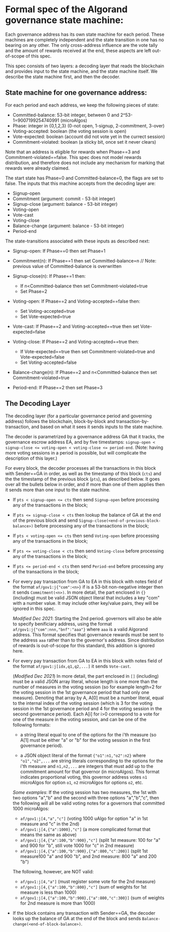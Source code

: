 # Formal spec of the Algorand governance state machine:

Each governance address has its own state machine for each period. These machines are completely independent and the state transition in one has no bearing on any other. The only cross-address influence are the vote tally and the amount of rewards received at the end, these aspects are left out-of-scope of this spec.

This spec consists of two layers: a decoding layer that reads the blockchain and provides input to the state machine, and the state machine itself. We describe the state machine first, and then the decoder.

## State machine for one governance address:

For each period and each address, we keep the following pieces of state:

+ Committed-balance: 53-bit integer, between 0 and 2^53-1=9007199254740991 (microAlgos)
+ Phase: integer in {0,1,2,3}  (0-not open, 1-signup, 2-commitment, 3-over)
+ Voting-accepted: boolean     (the voting session is open)
+ Vote-expected: boolean       (account did not vote yet in the currect session)
+ Commitment-violated: boolean (a sticky bit, once set it never clears)

Note that an address is eligible for rewards when Phase==3 and Commitment-violated==false. This spec does not model rewards distribution, and therefore does not include any mechanism for marking that rewards were already claimed.

The start state has Phase=0 and Committed-balance=0, the flags are set to false. The inputs that this machine accepts from the decoding layer are:

+ Signup-open
+ Commitment   (argument: commit - 53-bit integer)
+ Signup-close (argument: balance - 53-bit integer)
+ Voting-open
+ Vote-cast
+ Voting-close
+ Balance-change (argument: balance - 53-bit integer)
+ Period-end

The state-transitions associated with these inputs as described next:

* Signup-open: If Phase==0 then set Phase=1

* Commitment(n): If Phase==1 then set Committed-balance=n
  // Note: previous value of Committed-balance is overwritten

* Signup-close(n): If Phase==1 then:
  - If n<Committed-balance then set Commitment-violated=true
  - Set Phase=2

* Voting-open: If Phase==2 and Voting-accepted==false then:
  - Set Voting-accepted=true
  - Set Vote-expected=true

* Vote-cast: If Phase==2 and Voting-accepted==true then set Vote-expected=false

* Voting-close: If Phase==2 and Voting-accepted==true then:
  - If Vote-expected==true then set Commitment-violated=true and Vote-expected=false
  - Set Voting-accepted=false

* Balance-change(n):
  If Phase==2 and n<Committed-balance then set Commitment-violated=true

* Period-end: If Phase==2 then set Phase=3

## The Decoding Layer

The decoding layer (for a particular governance period and governing address) follows the blockchain, block-by-block and transaction-by-transaction, and based on what it sees it sends inputs to the state machine.

The decoder is parametrized by a governance address GA that it tracks, the governance escrow address EA, and by five timestamps: `signup-open < signup-close <= voting-open < voting-close <= period-end`. (Note: having more voting sessions in a period is possible, but will complicate the description of this layer.)

For every block, the decoder processes all the transactions in this block with Sender==GA in order, as well as the timestamp of this block (`cts`) and the the timestamp of the previous block (`pts`), as described below. It goes over all the bullets below in order, and if more than one of them applies then it sends more than one input to the state machine.

+ If `pts < signup-open <= cts` then send `Signup-open` before processing any of the transactions in the block;

+ If `pts <= signup-close < cts` then lookup the balance of GA at the end of the previous block and send `Signup-close(<end-of-previous-block-balance>)` before processing any of the transactions in the block;

+ If `pts < voting-open <= cts` then send `Voting-open` before processing any of the transactions in the block;

+ If `pts <= voting-close < cts` then send `Voting-close` before processing any of the transactions in the block;

+ If `pts <= period-end < cts` then send `Period-end` before processing any of the transactions in the block;

+ For every pay transaction from GA to EA in this block with notes field of the format `af/gov1:j{"com":<n>}` if <n> is a 53-bit non-negative integer then it sends `Commitment(<n>)`. In more detail, the part enclosed in `{}` (including) must be valid JSON object literal that includes a key "com" with a number value. It may include other key/value pairs, they will be ignored in this spec.

  *Modified Dec 2021*: Starting the 2nd period. governors will also be able to specify benificiary address, using the format `af/gov1:j{"com":nnn,"bnf":"aaa"}` where `aaa` is a valid Algorand address. This format specifies that governance rewards must be sent to the address `aaa` rather than to the governor's address. Since distribution of rewards is out-of-scope for this standard, this addition is ignored here.

+ For every pay transaction from GA to EA in this block with notes field of the format `af/gov1:j[idx,q1,q2,...]` it sends `Vote-cast`.

  (*Modified Dec 2021*) In more detail, the part enclosed in `[]` (including) must be a valid JSON array literal, whose length is one more than the number of measures in the voting session (so for example length=2 for the voting session in the 1st governance period that had only one measure). Denoting that array by A, A[0] must be a number literal, equal to the internal index of the voting session (which is 3 for the voting session in the 1st governance period and 4 for the voting session in the second governance period).
  Each A[i] for i>0 correspond to a vote for one of the measure in the voting session, and can be one of the following formats:
 
  - a string literal equal to one of the options for the i'th measure (so A[1] must be either "a" or "b" for the voting session in the first governance period).
  
  - a JSON object literal of the format `{"o1":n1,"o2":n2}` where `"o1","o2",...` are string literals corresponding to the options for the i'th measure and `n1,n2,...` are integers that must add up to the commitment amount for that governor (in microAlgos). This format indicates proportional voting, this governor address votes `n1` microAlgos for option `o1`, `n2` microAlgos for options `o2`, etc.
  
  *Some examples*: If the voting session has two measures, the 1st with two options "a","b" and the second with three options "a","b","c", then the following will all be valid voting notes for a governors that committed 1000 microAlgos:

  - `af/gov1:j[4,"a","c"]` (voting 1000 uAlgo for option "a" in 1st measure and "c" in the 2nd)
  - `af/gov1:j[4,{"a":1000},"c"]` (a more complicated format that means the same as above)
  - `af/gov1:j[4,{"a":100,"b":900},"c"]` (split 1st measure: 100 for "a" and 900 for "b", still vote 1000 for "c" in 2nd measure)
  - `af/gov1:j[4,{"a":100,"b":900},{"a":800,"c":200}]` (split 1st measure100 "a" and 900 "b", and 2nd measure: 800 "a" and 200 "b")

  The following, however, are NOT valid:

  - `af/gov1:j[4,"a"]` (must register some vote for the 2nd measure)
  - `af/gov1:j[4,{"a":100,"b":800},"c"]` (sum of weights for 1st measure is less than 1000)
  - `af/gov1:j[4,{"a":100,"b":900},{"a":800,"c":300}]` (sum of weights for 2nd measure is more than 1000)

+ If the block contains any transaction with Sender==GA, the decoder looks up the balance of GA at the end of the block and sends `Balance-change(<end-of-block-balance>)`.
